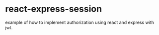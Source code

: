 # react-express-session
example of how to implement authorization using react and express with jwt.
